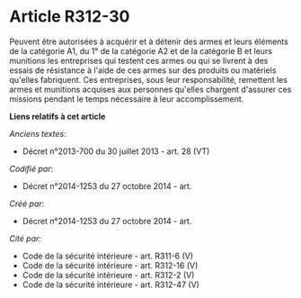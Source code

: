 # Article R312-30

Peuvent être autorisées à acquérir et à détenir des armes et leurs éléments de la catégorie A1, du 1° de la catégorie A2 et
de la catégorie B et leurs munitions les entreprises qui testent ces armes ou qui se livrent à des essais de résistance à
l'aide de ces armes sur des produits ou matériels qu'elles fabriquent. Ces entreprises, sous leur responsabilité, remettent
les armes et munitions acquises aux personnes qu'elles chargent d'assurer ces missions pendant le temps nécessaire à leur
accomplissement.

**Liens relatifs à cet article**

_Anciens textes_:

  - Décret n°2013-700 du 30 juillet 2013 - art. 28 (VT)

_Codifié par_:

  - Décret n°2014-1253 du 27 octobre 2014 - art.

_Créé par_:

  - Décret n°2014-1253 du 27 octobre 2014 - art.

_Cité par_:

  - Code de la sécurité intérieure - art. R311-6 (V)
  - Code de la sécurité intérieure - art. R312-16 (V)
  - Code de la sécurité intérieure - art. R312-2 (V)
  - Code de la sécurité intérieure - art. R312-47 (V)
